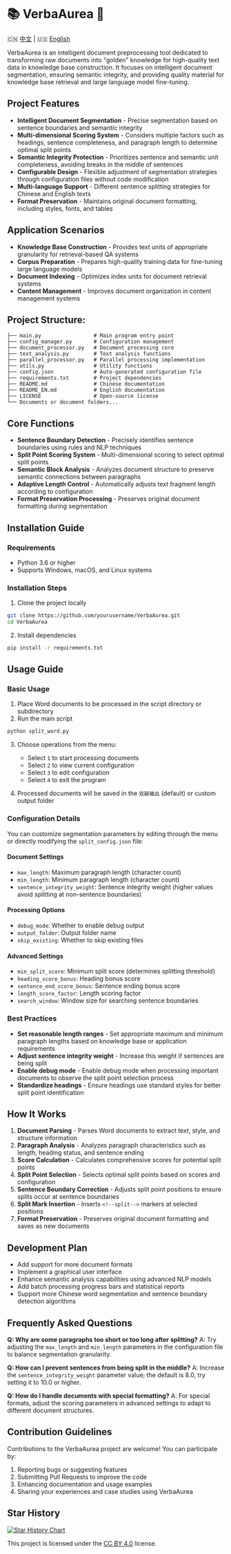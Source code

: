 # 📚 VerbaAurea 🌟

🇨🇳 [中文](./README.md) | 🇺🇸 [English](./README_EN.md)

VerbaAurea is an intelligent document preprocessing tool dedicated to transforming raw documents into "golden" knowledge for high-quality text data in knowledge base construction. It focuses on intelligent document segmentation, ensuring semantic integrity, and providing quality material for knowledge base retrieval and large language model fine-tuning.

## Project Features

- **Intelligent Document Segmentation** - Precise segmentation based on sentence boundaries and semantic integrity
- **Multi-dimensional Scoring System** - Considers multiple factors such as headings, sentence completeness, and paragraph length to determine optimal split points
- **Semantic Integrity Protection** - Prioritizes sentence and semantic unit completeness, avoiding breaks in the middle of sentences
- **Configurable Design** - Flexible adjustment of segmentation strategies through configuration files without code modification
- **Multi-language Support** - Different sentence splitting strategies for Chinese and English texts
- **Format Preservation** - Maintains original document formatting, including styles, fonts, and tables

## Application Scenarios

- **Knowledge Base Construction** - Provides text units of appropriate granularity for retrieval-based QA systems
- **Corpus Preparation** - Prepares high-quality training data for fine-tuning large language models
- **Document Indexing** - Optimizes index units for document retrieval systems
- **Content Management** - Improves document organization in content management systems

## Project Structure:
```
├── main.py                 # Main program entry point
├── config_manager.py       # Configuration management
├── document_processor.py   # Document processing core
├── text_analysis.py        # Text analysis functions
├── parallel_processor.py   # Parallel processing implementation
├── utils.py                # Utility functions
├── config.json             # Auto-generated configuration file
├── requirements.txt        # Project dependencies
├── README.md               # Chinese documentation
├── README_EN.md            # English documentation
├── LICENSE                 # Open-source license
└── Documents or document folders...
```


## Core Functions

- **Sentence Boundary Detection** - Precisely identifies sentence boundaries using rules and NLP techniques
- **Split Point Scoring System** - Multi-dimensional scoring to select optimal split points
- **Semantic Block Analysis** - Analyzes document structure to preserve semantic connections between paragraphs
- **Adaptive Length Control** - Automatically adjusts text fragment length according to configuration
- **Format Preservation Processing** - Preserves original document formatting during segmentation

## Installation Guide

### Requirements

- Python 3.6 or higher
- Supports Windows, macOS, and Linux systems

### Installation Steps

1. Clone the project locally

```bash
git clone https://github.com/yourusername/VerbaAurea.git
cd VerbaAurea
```


2. Install dependencies

```bash
pip install -r requirements.txt
```


## Usage Guide

### Basic Usage

1. Place Word documents to be processed in the script directory or subdirectory
2. Run the main script

```bash
python split_word.py
```


3. Choose operations from the menu:
   - Select `1` to start processing documents
   - Select `2` to view current configuration
   - Select `3` to edit configuration
   - Select `4` to exit the program

4. Processed documents will be saved in the `双碳输出` (default) or custom output folder

### Configuration Details

You can customize segmentation parameters by editing through the menu or directly modifying the `split_config.json` file:

#### Document Settings

- `max_length`: Maximum paragraph length (character count)
- `min_length`: Minimum paragraph length (character count)
- `sentence_integrity_weight`: Sentence integrity weight (higher values avoid splitting at non-sentence boundaries)

#### Processing Options

- `debug_mode`: Whether to enable debug output
- `output_folder`: Output folder name
- `skip_existing`: Whether to skip existing files

#### Advanced Settings

- `min_split_score`: Minimum split score (determines splitting threshold)
- `heading_score_bonus`: Heading bonus score
- `sentence_end_score_bonus`: Sentence ending bonus score
- `length_score_factor`: Length scoring factor
- `search_window`: Window size for searching sentence boundaries

### Best Practices

- **Set reasonable length ranges** - Set appropriate maximum and minimum paragraph lengths based on knowledge base or application requirements
- **Adjust sentence integrity weight** - Increase this weight if sentences are being split
- **Enable debug mode** - Enable debug mode when processing important documents to observe the split point selection process
- **Standardize headings** - Ensure headings use standard styles for better split point identification

## How It Works

1. **Document Parsing** - Parses Word documents to extract text, style, and structure information
2. **Paragraph Analysis** - Analyzes paragraph characteristics such as length, heading status, and sentence ending
3. **Score Calculation** - Calculates comprehensive scores for potential split points
4. **Split Point Selection** - Selects optimal split points based on scores and configuration
5. **Sentence Boundary Correction** - Adjusts split point positions to ensure splits occur at sentence boundaries
6. **Split Mark Insertion** - Inserts `<!--split-->` markers at selected positions
7. **Format Preservation** - Preserves original document formatting and saves as new documents

## Development Plan

- Add support for more document formats
- Implement a graphical user interface
- Enhance semantic analysis capabilities using advanced NLP models
- Add batch processing progress bars and statistical reports
- Support more Chinese word segmentation and sentence boundary detection algorithms

## Frequently Asked Questions

**Q: Why are some paragraphs too short or too long after splitting?**
A: Try adjusting the `max_length` and `min_length` parameters in the configuration file to balance segmentation granularity.

**Q: How can I prevent sentences from being split in the middle?**
A: Increase the `sentence_integrity_weight` parameter value; the default is 8.0, try setting it to 10.0 or higher.

**Q: How do I handle documents with special formatting?**
A: For special formats, adjust the scoring parameters in advanced settings to adapt to different document structures.

## Contribution Guidelines

Contributions to the VerbaAurea project are welcome! You can participate by:

1. Reporting bugs or suggesting features
2. Submitting Pull Requests to improve the code
3. Enhancing documentation and usage examples
4. Sharing your experiences and case studies using VerbaAurea

## Star History

[![Star History Chart](https://api.star-history.com/svg?repos=AEPAX/VerbaAurea&type=Date)](https://www.star-history.com/#AEPAX/VerbaAurea&Date)

This project is licensed under the [CC BY 4.0](https://creativecommons.org/licenses/by/4.0/) license.
